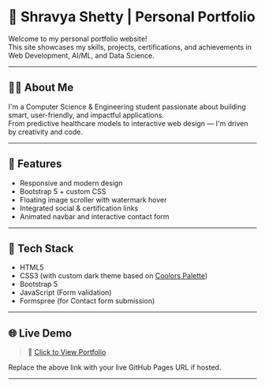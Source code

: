 
# 🌟 Shravya Shetty | Personal Portfolio

Welcome to my personal portfolio website!  
This site showcases my skills, projects, certifications, and achievements in Web Development, AI/ML, and Data Science.


---

## 🧑‍💻 About Me

I'm a Computer Science & Engineering student passionate about building smart, user-friendly, and impactful applications.  
From predictive healthcare models to interactive web design — I'm driven by creativity and code.

---

## 🚀 Features

- Responsive and modern design  
- Bootstrap 5 + custom CSS  
- Floating image scroller with watermark hover  
- Integrated social & certification links  
- Animated navbar and interactive contact form  

---

## 🎨 Tech Stack

- HTML5  
- CSS3 (with custom dark theme based on [Coolors Palette](https://coolors.co/palette/006466-065a60-0b525b-144552-1b3a4b-212f45-272640-312244-3e1f47-4d194d))  
- Bootstrap 5  
- JavaScript (Form validation)  
- Formspree (for Contact form submission)

---

## 🌐 Live Demo

> 🔗 [Click to View Portfolio](https://shravyashetty714.github.io/)

Replace the above link with your live GitHub Pages URL if hosted.

---

